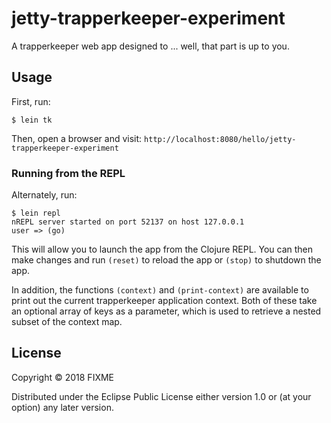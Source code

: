 # jetty-trapperkeeper-experiment

A trapperkeeper web app designed to ... well, that part is up to you.

## Usage

First, run:

    $ lein tk

Then, open a browser and visit: `http://localhost:8080/hello/jetty-trapperkeeper-experiment`

### Running from the REPL

Alternately, run:

    $ lein repl
    nREPL server started on port 52137 on host 127.0.0.1
    user => (go)

This will allow you to launch the app from the Clojure REPL. You can then make
changes and run `(reset)` to reload the app or `(stop)` to shutdown the app.

In addition, the functions `(context)` and `(print-context)` are available to
print out the current trapperkeeper application context. Both of these take an
optional array of keys as a parameter, which is used to retrieve a nested
subset of the context map.

## License

Copyright © 2018 FIXME

Distributed under the Eclipse Public License either version 1.0 or (at
your option) any later version.
